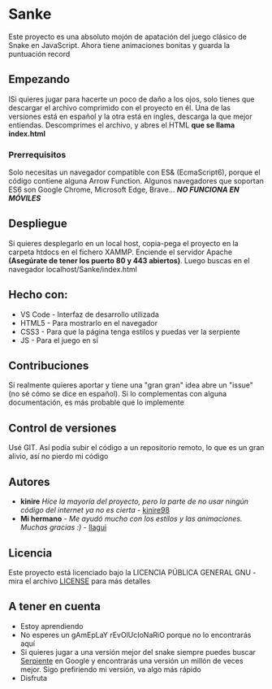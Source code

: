 # Sanke

Este proyecto es una absoluto mojón de apatación del juego clásico de Snake en JavaScript. Ahora tiene animaciones bonitas y guarda la puntuación record

## Empezando

ISi quieres jugar para hacerte un poco de daño a los ojos, solo tienes que descargar el archivo comprimido con el proyecto en él. Una de las versiones está en español y la otra está en ingles, descarga la que mejor entiendas. Descomprimes el archivo, y abres el HTML **que se llama index.html**

### Prerrequisitos

Solo necesitas un navegador compatible con ES& (EcmaScript6), porque el código contiene alguna Arrow Function. Algunos navegadores que soportan ES6 son Google Chrome, Microsoft Edge, Brave... ***NO FUNCIONA EN MÓVILES***

## Despliegue

Si quieres desplegarlo en un local host, copia-pega el proyecto en la carpeta htdocs en el fichero XAMMP. Enciende el servidor Apache **(Asegúrate de tener los puerto 80 y 443 abiertos)**. Luego buscas en el navegador localhost/Sanke/index.html

## Hecho con:

* VS Code - Interfaz de desarrollo utilizada
* HTML5 - Para mostrarlo en el navegador
* CSS3 - Para que la página tenga estilos y puedas ver la serpiente
* JS - Para el juego en sí

## Contribuciones

Si realmente quieres aportar y tiene una "gran gran" idea abre un "issue" (no sé cómo se dice en español). Si lo complementas con alguna documentación, es más probable que lo implemente

## Control de versiones

Usé GIT. Así podía subir el código a un repositorio remoto, lo que es un gran alivio, así no pierdo mi código

## Autores

* **kinire** *Hice la mayoría del proyecto, pero la parte de no usar ningún código del internet ya no es cierta* - [kinire98](https://github.com/kinire98)
* **Mi hermano** - *Me ayudó mucho con los estilos y las animaciones. Muchas gracias :)* - [llagui](https://github.com/llagui)


## Licencia
Este proyecto está licenciado bajo la LICENCIA PÚBLICA GENERAL GNU  - mira el archivo [LICENSE](LICENSE.md) para más detalles

## A tener en cuenta

* Estoy aprendiendo
* No esperes un gAmEpLaY rEvOlUcIoNaRiO porque no lo encontrarás aquí
* Si quieres jugar a una versión mejor del snake siempre puedes buscar [Serpiente](https://www.google.com/search?q=snake) en Google y encontrarás una versión un millón de veces mejor. Sigo prefiriendo mi versión, va algo más rápido
* Disfruta
